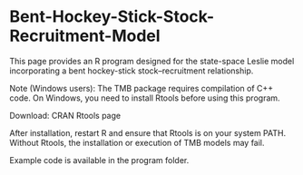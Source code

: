 # Bent-Hockey-Stick-Stock-Recruitment-Model 

This page provides an R program designed for the state-space Leslie model incorporating a bent hockey-stick stock–recruitment relationship.

Note (Windows users): The TMB package requires compilation of C++ code. On Windows, you need to install Rtools before using this program.

Download: CRAN Rtools page

After installation, restart R and ensure that Rtools is on your system PATH.
Without Rtools, the installation or execution of TMB models may fail.

Example code is available in the program folder.
